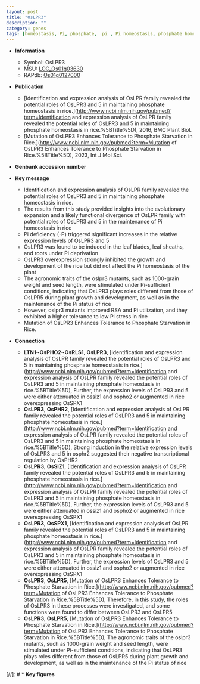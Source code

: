```yaml
---
layout: post
title: "OsLPR3"
description: ""
category: genes
tags: [homeostasis, Pi, phosphate,  pi , Pi homeostasis, phosphate homeostasis, leaf, growth, development, stress, seed, tolerance, plant growth, grain weight, pi, seed length, phosphate starvation]
---
```


* **Information**  
    + Symbol: OsLPR3  
    + MSU: [LOC_Os01g03630](http://rice.uga.edu/cgi-bin/ORF_infopage.cgi?orf=LOC_Os01g03630)  
    + RAPdb: [Os01g0127000](https://rapdb.dna.affrc.go.jp/locus/?name=Os01g0127000)  

* **Publication**  
    + [Identification and expression analysis of OsLPR family revealed the potential roles of OsLPR3 and 5 in maintaining phosphate homeostasis in rice.](http://www.ncbi.nlm.nih.gov/pubmed?term=Identification and expression analysis of OsLPR family revealed the potential roles of OsLPR3 and 5 in maintaining phosphate homeostasis in rice.%5BTitle%5D), 2016, BMC Plant Biol.
    + [Mutation of OsLPR3 Enhances Tolerance to Phosphate Starvation in Rice.](http://www.ncbi.nlm.nih.gov/pubmed?term=Mutation of OsLPR3 Enhances Tolerance to Phosphate Starvation in Rice.%5BTitle%5D), 2023, Int J Mol Sci.

* **Genbank accession number**  

* **Key message**  
    + Identification and expression analysis of OsLPR family revealed the potential roles of OsLPR3 and 5 in maintaining phosphate homeostasis in rice.
    + The results from this study provided insights into the evolutionary expansion and a likely functional divergence of OsLPR family with potential roles of OsLPR3 and 5 in the maintenance of Pi homeostasis in rice
    + Pi deficiency (-P) triggered significant increases in the relative expression levels of OsLPR3 and 5
    + OsLPR3 was found to be induced in the leaf blades, leaf sheaths, and roots under Pi deprivation
    + OsLPR3 overexpression strongly inhibited the growth and development of the rice but did not affect the Pi homeostasis of the plant
    + The agronomic traits of the oslpr3 mutants, such as 1000-grain weight and seed length, were stimulated under Pi-sufficient conditions, indicating that OsLPR3 plays roles different from those of OsLPR5 during plant growth and development, as well as in the maintenance of the Pi status of rice
    + However, oslpr3 mutants improved RSA and Pi utilization, and they exhibited a higher tolerance to low Pi stress in rice
    + Mutation of OsLPR3 Enhances Tolerance to Phosphate Starvation in Rice.

* **Connection**  
    + __LTN1~OsPHO2~OsRLS1__, __OsLPR3__, [Identification and expression analysis of OsLPR family revealed the potential roles of OsLPR3 and 5 in maintaining phosphate homeostasis in rice.](http://www.ncbi.nlm.nih.gov/pubmed?term=Identification and expression analysis of OsLPR family revealed the potential roles of OsLPR3 and 5 in maintaining phosphate homeostasis in rice.%5BTitle%5D), Further, the expression levels of OsLPR3 and 5 were either attenuated in ossiz1 and ospho2 or augmented in rice overexpressing OsSPX1
    + __OsLPR3__, __OsPHR2__, [Identification and expression analysis of OsLPR family revealed the potential roles of OsLPR3 and 5 in maintaining phosphate homeostasis in rice.](http://www.ncbi.nlm.nih.gov/pubmed?term=Identification and expression analysis of OsLPR family revealed the potential roles of OsLPR3 and 5 in maintaining phosphate homeostasis in rice.%5BTitle%5D), Strong induction in the relative expression levels of OsLPR3 and 5 in osphr2 suggested their negative transcriptional regulation by OsPHR2
    + __OsLPR3__, __OsSIZ1__, [Identification and expression analysis of OsLPR family revealed the potential roles of OsLPR3 and 5 in maintaining phosphate homeostasis in rice.](http://www.ncbi.nlm.nih.gov/pubmed?term=Identification and expression analysis of OsLPR family revealed the potential roles of OsLPR3 and 5 in maintaining phosphate homeostasis in rice.%5BTitle%5D), Further, the expression levels of OsLPR3 and 5 were either attenuated in ossiz1 and ospho2 or augmented in rice overexpressing OsSPX1
    + __OsLPR3__, __OsSPX1__, [Identification and expression analysis of OsLPR family revealed the potential roles of OsLPR3 and 5 in maintaining phosphate homeostasis in rice.](http://www.ncbi.nlm.nih.gov/pubmed?term=Identification and expression analysis of OsLPR family revealed the potential roles of OsLPR3 and 5 in maintaining phosphate homeostasis in rice.%5BTitle%5D), Further, the expression levels of OsLPR3 and 5 were either attenuated in ossiz1 and ospho2 or augmented in rice overexpressing OsSPX1
    + __OsLPR3__, __OsLPR5__, [Mutation of OsLPR3 Enhances Tolerance to Phosphate Starvation in Rice.](http://www.ncbi.nlm.nih.gov/pubmed?term=Mutation of OsLPR3 Enhances Tolerance to Phosphate Starvation in Rice.%5BTitle%5D),  Therefore, in this study, the roles of OsLPR3 in these processes were investigated, and some functions were found to differ between OsLPR3 and OsLPR5
    + __OsLPR3__, __OsLPR5__, [Mutation of OsLPR3 Enhances Tolerance to Phosphate Starvation in Rice.](http://www.ncbi.nlm.nih.gov/pubmed?term=Mutation of OsLPR3 Enhances Tolerance to Phosphate Starvation in Rice.%5BTitle%5D),  The agronomic traits of the oslpr3 mutants, such as 1000-grain weight and seed length, were stimulated under Pi-sufficient conditions, indicating that OsLPR3 plays roles different from those of OsLPR5 during plant growth and development, as well as in the maintenance of the Pi status of rice

[//]: # * **Key figures**  


